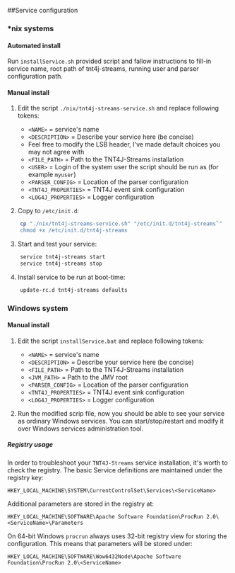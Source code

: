 ##Service configuration

### *nix systems
#### Automated install

Run `installService.sh` provided script and fallow instructions to fill-in service name, root path of tnt4j-streams, running user and 
parser configuration path.

#### Manual install

1) Edit the script `./nix/tnt4j-streams-service.sh` and replace following tokens:

    * `<NAME>` = service's name
    * `<DESCRIPTION>` = Describe your service here (be concise)
    * Feel free to modify the LSB header, I've made default choices you may not agree with
    * `<FILE_PATH>` = Path to the TNT4J-Streams installation
    * `<USER>` = Login of the system user the script should be run as (for example `myuser`)
    * `<PARSER_CONFIG>` = Location of the parser configuration
    * `<TNT4J_PROPERTIES>` = TNT4J event sink configuration
    * `<LOG4J_PROPERTIES>` = Logger configuration

2) Copy to `/etc/init.d`:

```sh
    cp "./nix/tnt4j-streams-service.sh" "/etc/init.d/tnt4j-streams`"
    chmod +x /etc/init.d/tnt4j-streams
```

3) Start and test your service:

```sh
    service tnt4j-streams start
    service tnt4j-streams stop
```

4) Install service to be run at boot-time:

```sh
    update-rc.d tnt4j-streams defaults
```

### Windows system
#### Manual install

1) Edit the script `installService.bat` and replace following tokens:

    * `<NAME>` = service's name
    * `<DESCRIPTION>` = Describe your service here (be concise)
    * `<FILE_PATH>` = Path to the TNT4J-Streams installation
    * `<JVM_PATH>` = Path to the JMV root
    * `<PARSER_CONFIG>` = Location of the parser configuration
    * `<TNT4J_PROPERTIES>` = TNT4J event sink configuration
    * `<LOG4J_PROPERTIES>` = Logger configuration

2) Run the modified scrip file, now you should be able to see your service as ordinary Windows services. You can start/stop/restart and 
modify it over Windows services administration tool.

##### Registry usage

In order to troubleshoot your `TNT4J-Streams` service installation, it's worth to check the registry. The basic Service definitions are 
maintained under the registry key:
```
HKEY_LOCAL_MACHINE\SYSTEM\CurrentControlSet\Services\<ServiceName>
```
Additional parameters are stored in the registry at:
```
HKEY_LOCAL_MACHINE\SOFTWARE\Apache Software Foundation\ProcRun 2.0\<ServiceName>\Parameters
```
On 64-bit Windows `procrun` always uses 32-bit registry view for storing the configuration. This means that parameters will be stored 
under:
```
HKEY_LOCAL_MACHINE\SOFTWARE\Wow6432Node\Apache Software Foundation\ProcRun 2.0\<ServiceName>
```
